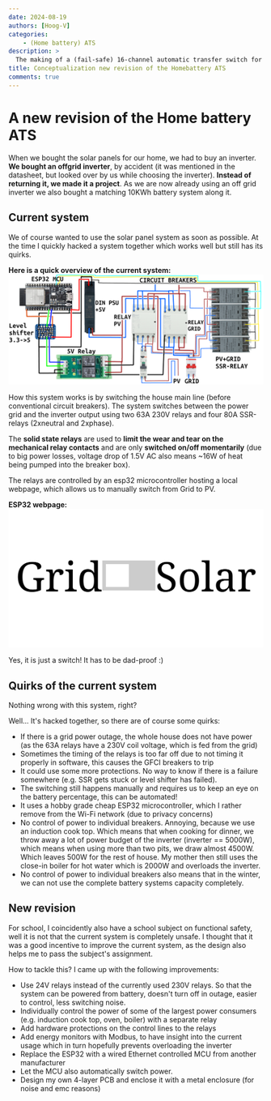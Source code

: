 ```yaml
---
date: 2024-08-19
authors: [Hoog-V]
categories: 
    - (Home battery) ATS
description: >
  The making of a (fail-safe) 16-channel automatic transfer switch for homebattery system (Part 0: Conceptualization)
title: Conceptualization new revision of the Homebattery ATS 
comments: true
---
```


# A new revision of the Home battery ATS

When we bought the solar panels for our home, we had to buy an inverter. **We bought an offgrid inverter**, by accident (it was mentioned in the datasheet, but looked over by us while choosing the inverter). **Instead of returning it, we made it a project**.  As we are now already using an off grid inverter we also bought a matching 10KWh battery system along it.

## Current system

We of course wanted to use the solar panel system as soon as possible. At the time I quickly hacked a system together which works well but still has its quirks. 

**Here is a quick overview of the current system:**
![Architecture of old pv installation automatic transfer system](assets/arch_old_ats.png)

How this system works is by switching the house main line (before conventional circuit breakers). The system switches between the power grid and the inverter output using two 63A 230V relays and four 80A SSR-relays (2xneutral and 2xphase).

The **solid state relays** are used to **limit the wear and tear on the mechanical relay contacts** and are only **switched on/off momentarily** (due to big power losses, voltage drop of 1.5V AC also means ~16W of heat being pumped into the breaker box).

The relays are controlled by an esp32 microcontroller hosting a local webpage, which allows us to manually switch from Grid to PV. 

**ESP32 webpage:**
![alt text](assets/image.png)

Yes, it is just a switch! It has to be dad-proof :)

## Quirks of the current system

Nothing wrong with this system, right?

Well... It's hacked together, so there are of course some quirks:

- If there is a grid power outage, the whole house does not have power (as the 63A relays have a 230V coil voltage, which is fed from the grid)
- Sometimes the timing of the relays is too far off due to not timing it properly in software, this causes the GFCI breakers to trip
- It could use some more protections. No way to know if there is a failure somewhere (e.g. SSR gets stuck or level shifter has failed).
- The switching still happens manually and requires us to keep an eye on the battery percentage, this can be automated!
- It uses a hobby grade cheap ESP32 microcontroller, which I rather remove from the Wi-Fi network (due to privacy concerns)
- No control of power to individual breakers. Annoying, because we use an induction cook top. Which means that when cooking for dinner, we throw away a lot of power budget of the inverter (inverter == 5000W), which means when using more than two pits, we draw almost 4500W. Which leaves 500W for the rest of house. My mother then still uses the close-in boiler for hot water which is 2000W and overloads the inverter.
- No control of power to individual breakers also means that in the winter, we can not use the complete battery systems capacity completely.

## New revision

For school, I coincidently also have a school subject on functional safety, well it is not that the current system is completely unsafe. I thought that it was a good incentive to improve the current system, as the design also helps me to pass the subject's assignment.

How to tackle this? I came up with the following improvements:

- Use 24V relays instead of the currently used 230V relays. So that the system can be powered from battery, doesn't turn off in outage, easier to control, less switching noise.
- Individually control the power of some of the largest power consumers (e.g. induction cook top, oven, boiler) with a separate relay
- Add hardware protections on the control lines to the relays
- Add energy monitors with Modbus, to have insight into the current usage which in turn hopefully prevents overloading the inverter
- Replace the ESP32 with a wired Ethernet controlled MCU from another manufacturer
- Let the MCU also automatically switch power.
- Design my own 4-layer PCB and enclose it with a metal enclosure (for noise and emc reasons)